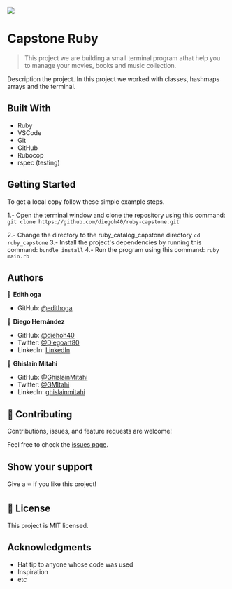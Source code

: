 ![](https://img.shields.io/badge/Microverse-blueviolet)

# Capstone Ruby

>This project we are building a small terminal program athat help you to manage your movies, books and music collection.

Description the project. In this project we worked with classes, hashmaps arrays and the terminal.

## Built With

- Ruby
- VSCode
- Git
- GitHub
- Rubocop
- rspec (testing)


## Getting Started

To get a local copy follow these simple example steps.

1.- Open the terminal window and clone the repository using this command:
`git clone https://github.com/diegoh40/ruby-capstone.git`

2.- Change the directory to the ruby_catalog_capstone directory
`cd ruby_capstone`
3.- Install the project's dependencies by running this command:
`bundle install`
4.- Run the program using this command:
`ruby main.rb`

## Authors

👤 **Edith oga**
- GitHub: [@edithoga](https://github.com/vigehi)

👤 **Diego Hernández**
- GitHub: [@diehoh40](https://github.com/diegoh40)
- Twitter: [@Diegoart80](https://twitter.com/Diegoart80)
- LinkedIn: [LinkedIn](https://www.linkedin.com/in/diegoarturoh/)

👤 **Ghislain Mitahi**
- GitHub: [@GhislainMitahi](https://github.com/GhislainMitahi)
- Twitter: [@GMItahi](https://https://twitter.com/GMitahi)
- LinkedIn: [ghislainmitahi](https://linkedin.com/in/ghislain-mitahi/)

## 🤝 Contributing

Contributions, issues, and feature requests are welcome!

Feel free to check the [issues page](../../issues/).

## Show your support

Give a ⭐️ if you like this project!

## 📝 License
This project is MIT licensed.

## Acknowledgments

- Hat tip to anyone whose code was used
- Inspiration
- etc

